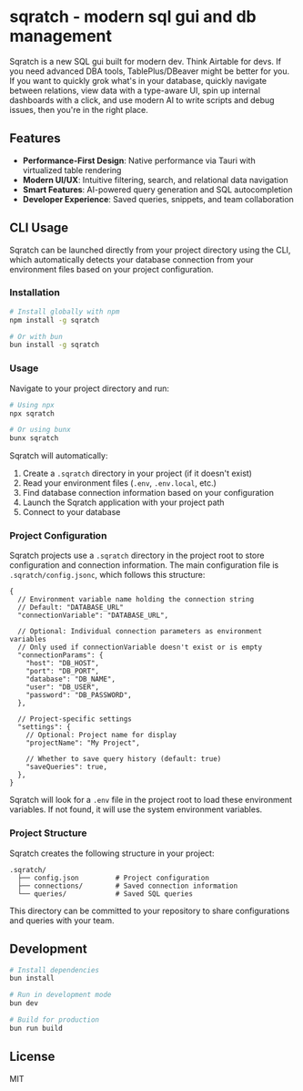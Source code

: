 # sqratch - modern sql gui and db management

Sqratch is a new SQL gui built for modern dev. Think Airtable for devs. If you need advanced DBA tools, TablePlus/DBeaver might be better for you. If you want to quickly grok what's in your database, quickly navigate between relations, view data with a type-aware UI, spin up internal dashboards with a click, and use modern AI to write scripts and debug issues, then you're in the right place.

## Features

- **Performance-First Design**: Native performance via Tauri with virtualized table rendering
- **Modern UI/UX**: Intuitive filtering, search, and relational data navigation
- **Smart Features**: AI-powered query generation and SQL autocompletion
- **Developer Experience**: Saved queries, snippets, and team collaboration

## CLI Usage

Sqratch can be launched directly from your project directory using the CLI, which automatically detects your database connection from your environment files based on your project configuration.

### Installation

```bash
# Install globally with npm
npm install -g sqratch

# Or with bun
bun install -g sqratch
```

### Usage

Navigate to your project directory and run:

```bash
# Using npx
npx sqratch

# Or using bunx
bunx sqratch
```

Sqratch will automatically:

1. Create a `.sqratch` directory in your project (if it doesn't exist)
2. Read your environment files (`.env`, `.env.local`, etc.)
3. Find database connection information based on your configuration
4. Launch the Sqratch application with your project path
5. Connect to your database

### Project Configuration

Sqratch projects use a `.sqratch` directory in the project root to store configuration and connection information. The main configuration file is `.sqratch/config.jsonc`, which follows this structure:

```jsonc
{
  // Environment variable name holding the connection string
  // Default: "DATABASE_URL"
  "connectionVariable": "DATABASE_URL",

  // Optional: Individual connection parameters as environment variables
  // Only used if connectionVariable doesn't exist or is empty
  "connectionParams": {
    "host": "DB_HOST",
    "port": "DB_PORT",
    "database": "DB_NAME",
    "user": "DB_USER",
    "password": "DB_PASSWORD",
  },

  // Project-specific settings
  "settings": {
    // Optional: Project name for display
    "projectName": "My Project",

    // Whether to save query history (default: true)
    "saveQueries": true,
  },
}
```

Sqratch will look for a `.env` file in the project root to load these environment variables. If not found, it will use the system environment variables.

### Project Structure

Sqratch creates the following structure in your project:

```
.sqratch/
  ├── config.json         # Project configuration
  ├── connections/        # Saved connection information
  └── queries/            # Saved SQL queries
```

This directory can be committed to your repository to share configurations and queries with your team.

## Development

```bash
# Install dependencies
bun install

# Run in development mode
bun dev

# Build for production
bun run build
```

## License

MIT
